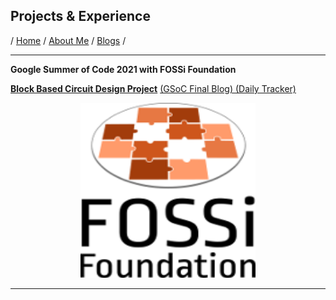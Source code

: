 ## Projects & Experience
/ [Home](/index) / [About Me](/about) / [Blogs](/blogs_main) / 
 
---

**Google Summer of Code 2021 with FOSSi Foundation** 

[**Block Based Circuit Design Project**](https://gsoc-block-based-circuit-design-site.netlify.app/)
[(GSoC Final Blog) ](/gsoc-final-blog) 
[ (Daily Tracker)](/gsoc-2021)

<p align="center">
    <img width="280" height="280" src="images/FOSSi.jpeg">
</p>

---
